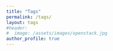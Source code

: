```yaml
---
title: "Tags"
permalink: /tags/
layout: tags
#header:
#  image: /assets/images/openstack.jpg
author_profile: true
---
```

